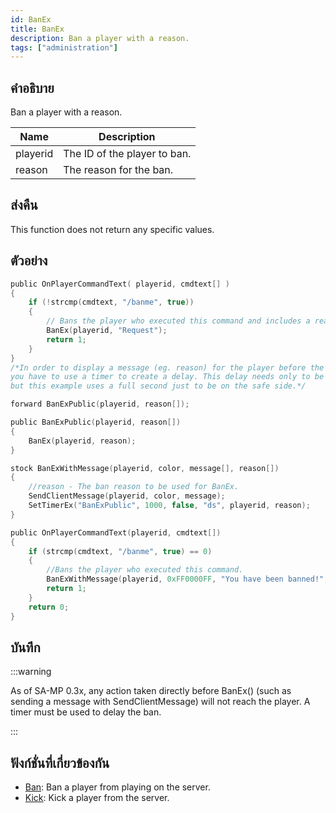 ```yaml
---
id: BanEx
title: BanEx
description: Ban a player with a reason.
tags: ["administration"]
---
```


## คำอธิบาย

Ban a player with a reason.

| Name     | Description                  |
| -------- | ---------------------------- |
| playerid | The ID of the player to ban. |
| reason   | The reason for the ban.      |

## ส่งคืน

This function does not return any specific values.

## ตัวอย่าง

```c
public OnPlayerCommandText( playerid, cmdtext[] )
{
    if (!strcmp(cmdtext, "/banme", true))
    {
        // Bans the player who executed this command and includes a reason ("Request")
        BanEx(playerid, "Request");
        return 1;
    }
}
/*In order to display a message (eg. reason) for the player before the connection is closed
you have to use a timer to create a delay. This delay needs only to be a few milliseconds long,
but this example uses a full second just to be on the safe side.*/

forward BanExPublic(playerid, reason[]);

public BanExPublic(playerid, reason[])
{
    BanEx(playerid, reason);
}

stock BanExWithMessage(playerid, color, message[], reason[])
{
    //reason - The ban reason to be used for BanEx.
    SendClientMessage(playerid, color, message);
    SetTimerEx("BanExPublic", 1000, false, "ds", playerid, reason);
}

public OnPlayerCommandText(playerid, cmdtext[])
{
    if (strcmp(cmdtext, "/banme", true) == 0)
    {
        //Bans the player who executed this command.
        BanExWithMessage(playerid, 0xFF0000FF, "You have been banned!", "Request");
        return 1;
    }
    return 0;
}
```

## บันทึก

:::warning

As of SA-MP 0.3x, any action taken directly before BanEx() (such as sending a message with SendClientMessage) will not reach the player. A timer must be used to delay the ban.

:::

## ฟังก์ชั่นที่เกี่ยวข้องกัน

- [Ban](../functions/Ban): Ban a player from playing on the server.
- [Kick](../functions/Kick): Kick a player from the server.

